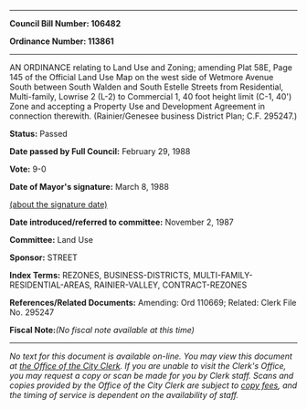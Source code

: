 

********

**Council Bill Number: 106482**
   
**Ordinance Number: 113861**
********

 AN ORDINANCE relating to Land Use and Zoning; amending Plat 58E, Page 145 of the Official Land Use Map on the west side of Wetmore Avenue South between South Walden and South Estelle Streets from Residential, Multi-family, Lowrise 2 (L-2) to Commercial 1, 40 foot height limit (C-1, 40') Zone and accepting a Property Use and Development Agreement in connection therewith. (Rainier/Genesee business District Plan; C.F. 295247.)

**Status:** Passed
   
**Date passed by Full Council:** February 29, 1988
   
**Vote:** 9-0
   
**Date of Mayor's signature:** March 8, 1988
   
[(about the signature date)](/~public/approvaldate.htm)
   
   
   
**Date introduced/referred to committee:** November 2, 1987
   
**Committee:** Land Use
   
**Sponsor:** STREET
   
   
**Index Terms:** REZONES, BUSINESS-DISTRICTS, MULTI-FAMILY-RESIDENTIAL-AREAS, RAINIER-VALLEY, CONTRACT-REZONES

**References/Related Documents:** Amending: Ord 110669; Related: Clerk File No. 295247

**Fiscal Note:**_(No fiscal note available at this time)_
********

_No text for this document is available on-line. You may view this document at [the Office of the City Clerk](http://www.seattle.gov/leg/clerk/contactUs.htm). If you are unable to visit the Clerk's Office, you may request a copy or scan be made for you by Clerk staff. Scans and copies provided by the Office of the City Clerk are subject to [copy fees](http://clerk.seattle.gov/~public/clerkfees.htm), and the timing of service is dependent on the availability of staff._

